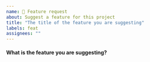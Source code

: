 ```yaml
---
name: 🚀 Feature request
about: Suggest a feature for this project
title: "The title of the feature you are suggesting"
labels: feat
assignees: ""
---
```


#### What is the feature you are suggesting?

<!-- Reminder: This is a public repo. Please do not include sensitive information. -->
